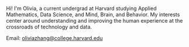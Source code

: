 Hi! I'm Olivia, a current undergrad at Harvard studying Applied Mathematics, Data Science, and Mind, Brain, and Behavior. My interests center around understanding and improving the human experience at the crossroads of technology and data.

Email: oliviazhang@college.harvard.edu

<!---
Livy08/Livy08 is a ✨ special ✨ repository because its `README.md` (this file) appears on your GitHub profile.
You can click the Preview link to take a look at your changes.
--->
